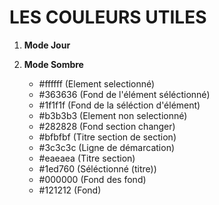 # LES COULEURS UTILES

1. **Mode Jour** 


2. **Mode Sombre**
    - #ffffff (Element selectionné)
    - #363636 (Fond de l'élément séléctionné)
    - #1f1f1f (Fond de la séléction d'élément)
    - #b3b3b3 (Element non selectionné)
    - #282828 (Fond section changer)
    - #bfbfbf (Titre section de section)
    - #3c3c3c (Ligne de démarcation)
    - #eaeaea (Titre section)
    - #1ed760 (Séléctionné (titre))
    - #000000 (Fond des fond)
    - #121212 (Fond)
